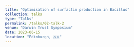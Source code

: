 ```yaml
---
title: "Optimisation of surfactin production in Bacillus"
collection: talks
type: "Talks"
permalink: /talks/02-talk-2
venue: "Darwin Trust Symposium"
date: 2023-06-15
location: "Edinburgh, 🇬🇧"
---
```

